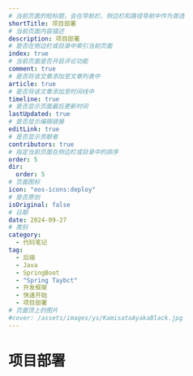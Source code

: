 ```yaml
---
# 当前页面的短标题，会在导航栏、侧边栏和路径导航中作为首选
shortTitle: 项目部署
# 当前页面内容描述
description: 项目部署
# 是否在侧边栏或目录中索引当前页面
index: true
# 当前页面是否开启评论功能
comment: true
# 是否将该文章添加至文章列表中
article: true
# 是否将该文章添加至时间线中
timeline: true
# 是否显示页面最后更新时间
lastUpdated: true
# 是否显示编辑链接
editLink: true
# 是否显示贡献者
contributors: true
# 指定当前页面在侧边栏或目录中的排序
order: 5
dir:
  order: 5
# 页面图标
icon: "eos-icons:deploy"
# 是否原创
isOriginal: false
# 日期
date: 2024-09-27
# 类别
category:
  - 代码笔记
tag:
  - 后端
  - Java
  - SpringBoot
  - "Spring Taybct"
  - 开发框架
  - 快速开始
  - 项目部署
# 页面顶上的图片
#cover: /assets/images/ys/KamisatoAyakaBlack.jpg
---
```


# 项目部署